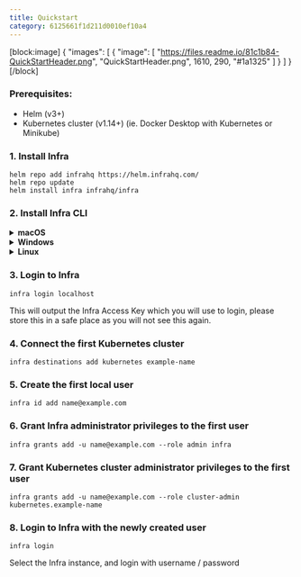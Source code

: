 ```yaml
---
title: Quickstart
category: 6125661f1d211d0010ef10a4
---
```


[block:image]
{
  "images": [
    {
      "image": [
        "https://files.readme.io/81c1b84-QuickStartHeader.png",
        "QuickStartHeader.png",
        1610,
        290,
        "#1a1325"
      ]
    }
  ]
}
[/block]

### Prerequisites: 
- Helm (v3+)
- Kubernetes cluster (v1.14+) (ie. Docker Desktop with Kubernetes or Minikube) 


### 1. Install Infra

```
helm repo add infrahq https://helm.infrahq.com/
helm repo update
helm install infra infrahq/infra
```

### 2. Install Infra CLI 

<details>
  <summary><strong>macOS</strong></summary>

  ```bash
  brew install infrahq/tap/infra
  ```

</details>

<details>
  <summary><strong>Windows</strong></summary>

  ```powershell
  scoop bucket add infrahq https://github.com/infrahq/scoop.git
  scoop install infra
  ```

</details>

<details>
  <summary><strong>Linux</strong></summary>

  ```bash
  # Ubuntu & Debian
  sudo echo 'deb [trusted=yes] https://apt.fury.io/infrahq/ /' >/etc/apt/sources.list.d/infrahq.list
  sudo apt update
  sudo apt install infra
  ```
  ```bash
  # Fedora & Red Hat Enterprise Linux
  sudo dnf config-manager --add-repo https://yum.fury.io/infrahq/
  sudo dnf install infra
  ```
</details>

### 3. Login to Infra

```
infra login localhost
```

This will output the Infra Access Key which you will use to login, please store this in a safe place as you will not see this again.


### 4. Connect the first Kubernetes cluster

```
infra destinations add kubernetes example-name
``` 

### 5. Create the first local user 

``` 
infra id add name@example.com 
```

### 6. Grant Infra administrator privileges to the first user

``` 
infra grants add -u name@example.com --role admin infra 
``` 

### 7. Grant Kubernetes cluster administrator privileges to the first user 
```
infra grants add -u name@example.com --role cluster-admin kubernetes.example-name
```

### 8. Login to Infra with the newly created user 

```
infra login 
``` 
Select the Infra instance, and login with username / password
